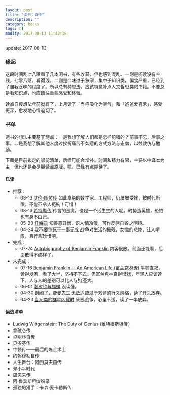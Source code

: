 ```yaml
---
layout: post
title: "读书：自传"
description: ""
category: books
tags: []
modify: 2017-08-13 11:42:18
---
```


update: 2017-08-13

### 缘起

这段时间乱七八糟看了几本闲书，有些收获，但也感到混乱。一则是阅读没有主线，七零八落，看得浅。二则是口味过于狭窄，集中于知识类，偏食严重，已经到了自我乏味的程度了。所以总有种想法，应该特意补点人文哲思类的书籍。不要总是看知识点，也应该注重些感受和体验。

读点自传想法年前就有了，上月读了「当呼吸化为空气」和「爸爸爱喜禾」，感受更深，愈发地心情迫切了。


### 书单

选书的想法主要基于两点：一是我想了解人们都是怎样犯错的？前事不忘，后事之事。二是我想了解其他人度过挫折痛苦不如意的方式方法与态度，以兹效仿与勉励。

下面是目前拟定的部份清单，后续可能会增补。时间和精力有限，主要以中译本为主，但也还是会尽量读点原版。嗯，已经有点期待了。


#### 已读

+ 推荐：
  - 08-13 [艾伦·图灵传](https://book.douban.com/subject/10522003/)
    如此卓绝的数学家、工程师，仍屡屡受挫，被时代所限，不能不令人扼腕！可惜！
  - 08-13 [希特勒传](https://book.douban.com/subject/26805257/)
    传言的恶魔，也是一个活生生的人呢。时势造英雄，恐怕也有身不由己。
  - 05-30 [忏悔录](https://book.douban.com/subject/1048173/)
    知善恶丑憎，识人情冷暖，可作反躬自省之明镜。
  - 04-24 [我不要你死于一事无成](https://book.douban.com/subject/10598170/)
    战争对生活的摧残，女性的悲惨，让人喟叹，且行且珍惜吧。
+ 完成：
  - 07-24 [Autobiography of Benjamin Franklin](https://book.douban.com/subject/4752847/)
    内容很散。前面还能看，后面散得不成样子。
+ 未完成：
  - 07-16 [Benjamin Franklin -- An American Life (富兰克林传)](https://book.douban.com/subject/1365773/)
    平铺直叙，读得发困，看了大半，坚持不下去。但富兰克林真得很猛，年轻人应该读下，人与人的差别可以比人与狗还大。
  - 06-01 [潜水钟与蝴蝶](https://book.douban.com/subject/2243692/)
    没读懂。
  - 04-30 [别闹了，费曼先生](https://book.douban.com/subject/1037602/)
    无法适应过于戏谑的行文风格，读了开头放弃。
  - 04-23 [当人类的群星闪耀时](https://book.douban.com/subject/26877741/)
    厌恶战争，心里不适，读了一半放弃。


#### 候选清单

+ Ludwig Wittgenstein: The Duty of Genius (维特根斯坦传)
+ 拿破仑传
+ 卓别林自传
+ 贝多芬传
+ 牛顿传——最后的炼金术士
+ 约翰穆勒自传
+ 人生舞台：阿西莫夫自传
+ 邓小平时代
+ 周恩来传
+ 阿·鲁宾斯坦缤纷录
+ 孤独的猎手：卡森·麦卡勒斯传
